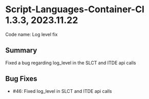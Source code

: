 # Script-Languages-Container-CI 1.3.3, 2023.11.22

Code name: Log level fix

## Summary

Fixed a bug regarding log_level in the SLCT and ITDE api calls

## Bug Fixes

 - #46: Fixed log_level in SLCT and ITDE api calls
 